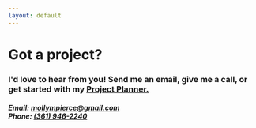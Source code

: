 ```yaml
---
layout: default
---
```


<div class="intro contact">
  <div class="inner centered">
    <h1>Got a project?</h1>
    <h3>I'd love to hear from you! Send me an email, give me a call, or get started with my <a href="{{ site.url }}/project-planner" class="animsition-link">Project Planner.</a></h3>
    <div class="block">
      <h5>Email: <a href="mailto:mollympierce@gmail.com" class="animsition-link">mollympierce@gmail.com</a><br />
      Phone: <a href="tel:3619462240" class="animsition-link">(361) 946-2240</a></h5>
    </div>
  </div>
</div>
